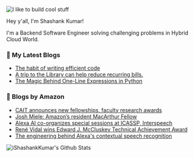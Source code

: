 ![I like to build cool stuff](https://res.cloudinary.com/dt8g3rhcy/image/upload/v1595929574/i_like_to_build_cool_shit._1_nzbwjh.png)

Hey y'all, I'm Shashank Kumar! 

I'm a Backend Software Engineer solving challenging problems in Hybrid Cloud World.

### 📕 My Latest Blogs
<!-- BLOG-POST-LIST:START -->
- [The habit of writing efficient code](https://medium.com/@ishashankkumar/the-habit-of-writing-efficient-code-153b05f04269?source=rss-d24dda280d5f------2)
- [A trip to the Library can help reduce recurring bills.](https://medium.com/swlh/a-trip-to-the-library-can-help-reduce-recurring-bills-23bca495cdf5?source=rss-d24dda280d5f------2)
- [The Magic Behind One-Line Expressions in Python](https://medium.com/swlh/the-magic-behind-one-line-expressions-in-python-816c10180c5c?source=rss-d24dda280d5f------2)
<!-- BLOG-POST-LIST:END -->

### 📕 Blogs by Amazon
<!-- AMAZON-BLOG-POST-LIST:START -->
- [CAIT announces new fellowships, faculty research awards](https://www.amazon.science/academic-engagements/cait-announces-two-new-phd-student-fellowships-and-five-new-faculty-research-awards)
- [Josh Miele: Amazon’s resident MacArthur Fellow](https://www.amazon.science/working-at-amazon/josh-miele-amazons-resident-macarthur-fellow)
- [Alexa AI co-organizes special sessions at ICASSP, Interspeech](https://www.amazon.science/blog/alexa-ai-co-organizes-special-sessions-at-icassp-interspeech)
- [René Vidal wins Edward J. McCluskey Technical Achievement Award](https://www.amazon.science/latest-news/subspace-clustering-rene-vidal-2021-edward-j-mccluskey-technical-achievement-award)
- [The engineering behind Alexa&#39;s contextual speech recognition](https://www.amazon.science/latest-news/the-engineering-behind-alexas-contextual-speech-recognition)
<!-- AMAZON-BLOG-POST-LIST:END -->



<img align="center" alt="iShashankKumar's Github Stats" src="https://github-readme-stats.vercel.app/api?username=ishashankkumar&show_icons=true&hide_border=true" />
